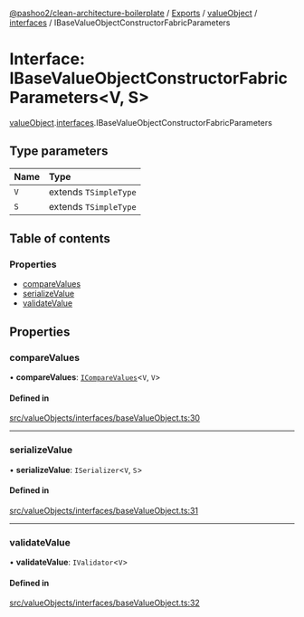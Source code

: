 [@pashoo2/clean-architecture-boilerplate](../README.md) / [Exports](../modules.md) / [valueObject](../modules/valueobject.md) / [interfaces](../modules/valueobject.interfaces.md) / IBaseValueObjectConstructorFabricParameters

# Interface: IBaseValueObjectConstructorFabricParameters<V, S\>

[valueObject](../modules/valueobject.md).[interfaces](../modules/valueobject.interfaces.md).IBaseValueObjectConstructorFabricParameters

## Type parameters

| Name | Type |
| :------ | :------ |
| `V` | extends `TSimpleType` |
| `S` | extends `TSimpleType` |

## Table of contents

### Properties

- [compareValues](valueobject.interfaces.ibasevalueobjectconstructorfabricparameters.md#comparevalues)
- [serializeValue](valueobject.interfaces.ibasevalueobjectconstructorfabricparameters.md#serializevalue)
- [validateValue](valueobject.interfaces.ibasevalueobjectconstructorfabricparameters.md#validatevalue)

## Properties

### compareValues

• **compareValues**: [`ICompareValues`](utilities.interfaces.icomparevalues.md)<`V`, `V`\>

#### Defined in

[src/valueObjects/interfaces/baseValueObject.ts:30](https://github.com/pashoo2/clean-architecture-boilerplate/blob/e82048b/src/valueObjects/interfaces/baseValueObject.ts#L30)

___

### serializeValue

• **serializeValue**: `ISerializer`<`V`, `S`\>

#### Defined in

[src/valueObjects/interfaces/baseValueObject.ts:31](https://github.com/pashoo2/clean-architecture-boilerplate/blob/e82048b/src/valueObjects/interfaces/baseValueObject.ts#L31)

___

### validateValue

• **validateValue**: `IValidator`<`V`\>

#### Defined in

[src/valueObjects/interfaces/baseValueObject.ts:32](https://github.com/pashoo2/clean-architecture-boilerplate/blob/e82048b/src/valueObjects/interfaces/baseValueObject.ts#L32)
